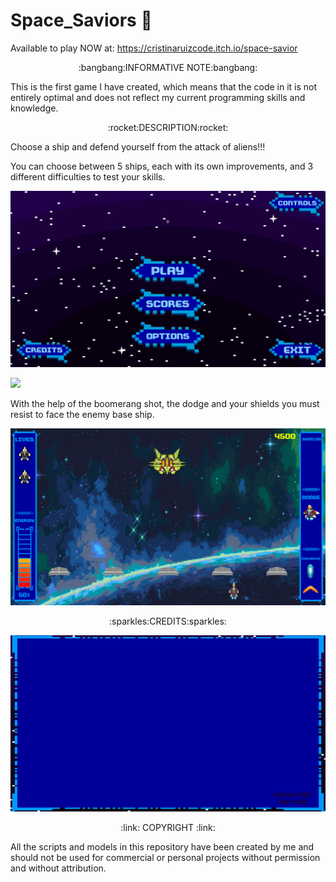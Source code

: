 # Space_Saviors :space_invader:

Available to play NOW at: https://cristinaruizcode.itch.io/space-savior

<p align="center">
:bangbang:INFORMATIVE NOTE:bangbang:
</p>

This is the first game I have created, which means that the code in it is not entirely optimal and does not reflect my current programming skills and knowledge.
 
<p align="center">
:rocket:DESCRIPTION:rocket:
</p>

Choose a ship and defend yourself from the attack of aliens!!!

You can choose between 5 ships, each with its own improvements, and 3 different difficulties to test your skills.

![](gifs/ships.gif)

![](gifs/gameplay.gif)

With the help of the boomerang shot, the dodge and your shields you must resist to face the enemy base ship.

![](gifs/gameplayfinal.gif)

<p align="center">
:sparkles:CREDITS:sparkles:
</p>

![](gifs/credits.gif)

<p align="center">
:link: COPYRIGHT :link:
</p>

All the scripts and models in this repository have been created by me and should not be used for commercial or personal projects without permission and without attribution.
 
